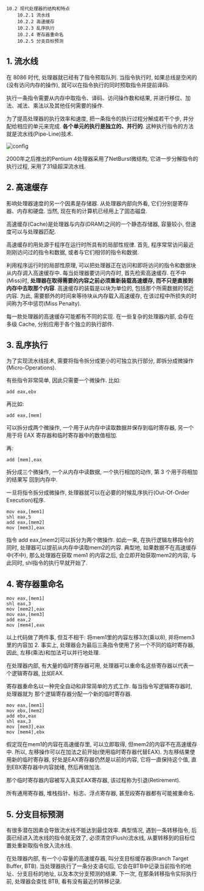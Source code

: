 ```
10.2 现代处理器的结构和特点
    10.2.1 流水线
    10.2.2 高速缓存
    10.2.3 乱序执行
    10.2.4 寄存器重命名
    10.2.5 分支目标预测
```

## 1. 流水线

在 8086 时代, 处理器就已经有了指令预取队列. 当指令执行时, 如果总线是空闲的(没有访问内存的操作), 就可以在指令执行的同时预取指令并提前译码. 

执行一条指令需要从内存中取指令、译码、访问操作数和结果, 并进行移位、加法、减法、乘法以及其他任何需要的操作. 

为了提高处理器的执行效率和速度, 把一条指令的执行过程分解成若干个步, 并分配给相应的单元来完成. **各个单元的执行是独立的、并行的**. 这种执行指令的方法就是流水线(Pipe-Line)技术. 

![config](images/4.png)

2000年之后推出的Pentium 4处理器采用了NetBurst微结构, 它进一步分解指令的执行过程, 采用了31级超深流水线. 

## 2. 高速缓存

影响处理器速度的另一个因素是存储器. 从处理器内部向外看, 它们分别是寄存器、内存和硬盘. 当然, 现在有的计算机已经用上了固态磁盘. 

高速缓存(Cache)是处理器与内存(DRAM)之间的一个静态存储器, 容量较小, 但速度可以与处理器匹配. 

高速缓存的用处源于程序在运行时所具有的局部性规律. 首先, 程序常常访问最近刚刚访问过的指令和数据, 或者与它们相邻的指令和数据. 

利用程序运行时的局部性原理, 可以把处理器正在访问和即将访问的指令和数据块从内存调入高速缓存中. 每当处理器要访问内存时, 首先检索高速缓存. 在不中(Miss)时, **处理器在取得需要的内容之前必须重新装载高速缓存, 而不只是直接到内存中去取那个内容**. 高速缓存的装载是以块为单位的, 包括那个所需数据的邻近内容. 为此, 需要额外的时间来等待块从内存载入高速缓存, 在该过程中所损失的时间称为不中惩罚(Miss Penalty). 

每一款处理器的高速缓存可能都有不同的实现. 在一些复杂的处理器内部, 会存在多级 Cache, 分别应用于各个独立的执行部件. 

## 3. 乱序执行

为了实现流水线技术, 需要将指令拆分成更小的可独立执行部分, 即拆分成微操作(Micro-Operations). 

有些指令非常简单, 因此只需要一个微操作. 比如: 

```
add eax,ebx
```

再比如: 

```
add eax,[mem]
```

可以拆分成两个微操作, 一个用于从内存中读取数据并保存到临时寄存器, 另一个用于将 EAX 寄存器和临时寄存器中的数值相加. 

再: 

```
add [mem],eax
```

拆分成三个微操作, 一个从内存中读数据, 一个执行相加的动作, 第 3 个用于将相加的结果写
回到内存中. 

一旦将指令拆分成微操作, 处理器就可以在必要的时候乱序执行(Out-Of-Order Execution)程序. 

```
mov eax,[mem1]
shl eax,5
add eax,[mem2]
mov [mem3],eax
```

指令 add eax,[mem2]可以拆分为两个微操作. 如此一来, 在执行逻辑左移指令的同时, 处理器可以提前从内存中读取mem2的内容. 典型地, 如果数据不在高速缓存中(不中), 那么处理器在获取 mem1 的内容之后, 会立即开始获取mem2的内容, 与此同时, shl指令的执行早就开始了. 

## 4. 寄存器重命名

```
mov eax,[mem1]
shl eax,3
mov [mem2],eax
mov eax,[mem3]
add eax,2
mov [mem4],eax
```

以上代码做了两件事, 但互不相干: 将mem1里的内容左移3次(乘以8), 并将mem3里的内容加 2. 事实上, 处理器会为最后三条指令使用了另一个不同的临时寄存器, 因此, 左移(乘法)和加法可以并行地处理. 

在处理器内部, 有大量的临时寄存器可用, 处理器可以重命名这些寄存器以代表一个逻辑寄存器, 比如EAX. 

寄存器重命名以一种完全自动和非常简单的方式工作. 每当指令写逻辑寄存器时, 处理器就为
那个逻辑寄存器分配一个新的临时寄存器. 

```
mov eax,[mem1]
mov ebx,[mem2]
add ebx,eax
shl eax,3
mov [mem3],eax
mov [mem4],ebx
```

假定现在mem1的内容在高速缓存里, 可以立即取得, 但mem2的内容不在高速缓存中. 所以, 左移操作可以在加法之前开始(使用临时寄存器代替EAX). 为左移结果使用新的临时寄存器, 好处是EAX寄存器仍然是以前的内容, 它将一直保持这个值, 直到EBX寄存器中内容就绪, 然后再做加法. 

那个临时寄存器内容被写入真实EAX寄存器, 该过程称为引退(Retirement). 

所有通用寄存器, 堆栈指针、标志、浮点寄存器, 甚至段寄存器都有可能被重命名. 

## 5. 分支目标预测

有很多潜在因素会导致流水线不能达到最佳效率. 典型情况, 遇到一条转移指令, 后面已经进入流水线的指令就无效了, 必须清空(Flush)流水线, 从要转移到的目标位置处重新取指令放入流水线. 

在处理器内部, 有一个小容量的高速缓存器, 叫分支目标缓存器(Branch Target Buffer, BTB). 当处理器执行了一条分支语句后, 它会在BTB中记录当前指令的地址、分支目标的地址, 以及本次分支预测的结果. 下一次, 在那条转移指令实际执行前, 处理器会查找 BTB, 看有没有最近的转移记录. 